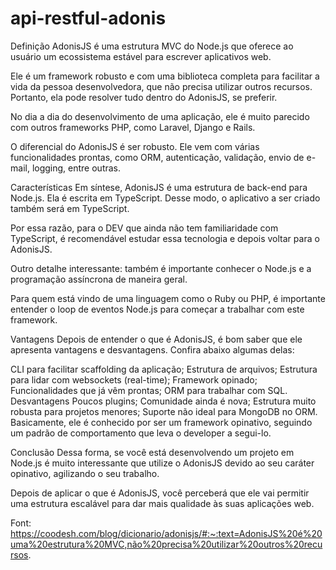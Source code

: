 # api-restful-adonis
Definição 
AdonisJS é uma estrutura MVC do Node.js que oferece ao usuário um ecossistema estável para escrever aplicativos web. 

Ele é um framework robusto e com uma biblioteca completa para facilitar a vida da pessoa desenvolvedora, que não precisa utilizar outros recursos. Portanto, ela pode resolver tudo dentro do AdonisJS, se preferir. 

No dia a dia do desenvolvimento de uma aplicação, ele é muito parecido com outros frameworks PHP, como Laravel, Django e Rails. 

O diferencial do AdonisJS é ser robusto. Ele vem com várias funcionalidades prontas, como ORM, autenticação, validação, envio de e-mail, logging, entre outras. 

Características 
Em síntese, AdonisJS é uma estrutura de back-end para Node.js. Ela é escrita em TypeScript. Desse modo, o aplicativo a ser criado também será em TypeScript.

Por essa razão, para o DEV que ainda não tem familiaridade com TypeScript, é recomendável estudar essa tecnologia e depois voltar para o AdonisJS. 

Outro detalhe interessante: também é importante conhecer o Node.js e a programação assíncrona de maneira geral. 

Para quem está vindo de uma linguagem como o Ruby ou PHP, é importante entender o loop de eventos Node.js para começar a trabalhar com este framework. 

Vantagens
Depois de entender o que é AdonisJS, é bom saber que ele apresenta vantagens e desvantagens. Confira abaixo algumas delas: 

CLI para facilitar scaffolding da aplicação;
Estrutura de arquivos;
Estrutura para lidar com websockets (real-time);
Framework opinado;
Funcionalidades que já vêm prontas;
ORM para trabalhar com SQL. 
Desvantagens 
Poucos plugins; 
Comunidade ainda é nova;
Estrutura muito robusta para projetos menores;
Suporte não ideal para MongoDB no ORM. 
Basicamente, ele é conhecido por ser um framework opinativo, seguindo um padrão de comportamento que leva o developer a segui-lo. 

Conclusão 
Dessa forma, se você está desenvolvendo um projeto em Node.js é muito interessante que utilize o AdonisJS devido ao seu caráter opinativo, agilizando o seu trabalho. 

Depois de aplicar o que é AdonisJS, você perceberá que ele vai permitir uma estrutura escalável para dar mais qualidade às suas aplicações web.

Font: https://coodesh.com/blog/dicionario/adonisjs/#:~:text=AdonisJS%20é%20uma%20estrutura%20MVC,não%20precisa%20utilizar%20outros%20recursos.
